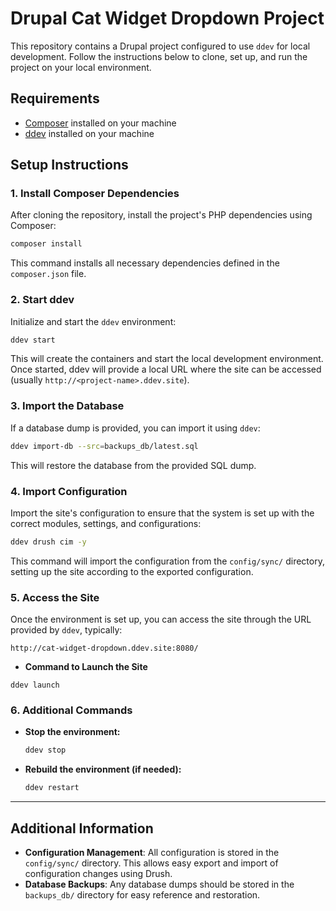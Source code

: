 # Drupal Cat Widget Dropdown Project

This repository contains a Drupal project configured to use `ddev` for local development. Follow the instructions below to clone, set up, and run the project on your local environment.

## Requirements

- [Composer](https://getcomposer.org/) installed on your machine
- [ddev](https://ddev.readthedocs.io/en/stable/#installation) installed on your machine

## Setup Instructions

### 1. Install Composer Dependencies

After cloning the repository, install the project's PHP dependencies using Composer:

```bash
composer install
```

This command installs all necessary dependencies defined in the `composer.json` file.

### 2. Start ddev

Initialize and start the `ddev` environment:

```bash
ddev start
```

This will create the containers and start the local development environment. Once started, ddev will provide a local URL where the site can be accessed (usually `http://<project-name>.ddev.site`).

### 3. Import the Database

If a database dump is provided, you can import it using `ddev`:

```bash
ddev import-db --src=backups_db/latest.sql
```

This will restore the database from the provided SQL dump.

### 4. Import Configuration

Import the site's configuration to ensure that the system is set up with the correct modules, settings, and configurations:

```bash
ddev drush cim -y
```

This command will import the configuration from the `config/sync/` directory, setting up the site according to the exported configuration.

### 5. Access the Site

Once the environment is set up, you can access the site through the URL provided by `ddev`, typically:

```
http://cat-widget-dropdown.ddev.site:8080/
```
- **Command to Launch the Site**
```
ddev launch
```

### 6. Additional Commands

- **Stop the environment:**
  ```bash
  ddev stop
  ```

- **Rebuild the environment (if needed):**
  ```bash
  ddev restart
  ```

---

## Additional Information

- **Configuration Management**: All configuration is stored in the `config/sync/` directory. This allows easy export and import of configuration changes using Drush.
- **Database Backups**: Any database dumps should be stored in the `backups_db/` directory for easy reference and restoration.
